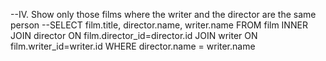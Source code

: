 --IV. Show only those films where the writer and the director are the same person
--SELECT film.title, director.name, writer.name FROM film INNER JOIN director ON film.director_id=director.id JOIN writer ON film.writer_id=writer.id WHERE director.name = writer.name
